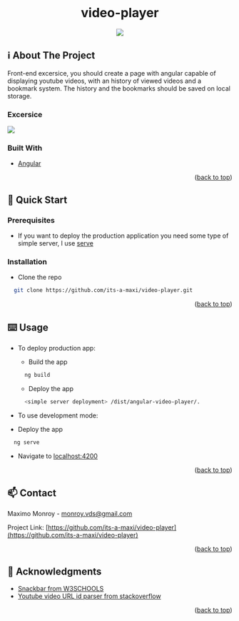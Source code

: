 <div id="top"></div>
<!--
*** Amazing README template from othneildrew
*** https://github.com/othneildrew/Best-README-Template
-->


<!-- PROJECT LOGO -->
<br />
<div align="center">
  <h1>video-player</h1>
  <img src="product.gif" />
</div>

<!-- ABOUT THE PROJECT -->
## ℹ️ About The Project

Front-end excersice, you should create a page with angular capable of displaying youtube videos, with an history of viewed videos and a bookmark system.
The history and the bookmarks should be saved on local storage.

### Excersice
<img src="https://cdn.discordapp.com/attachments/651878762329276418/903022377158471780/unknown.png" />

### Built With

* [Angular](https://angular.io/)

<p align="right">(<a href="#top">back to top</a>)</p>


<!-- GETTING STARTED -->
## 🏃 Quick Start

### Prerequisites

* If you want to deploy the production application you need some type of simple server, I use [serve](https://www.npmjs.com/package/serve)

### Installation

* Clone the repo
```sh
  git clone https://github.com/its-a-maxi/video-player.git
```
  
<p align="right">(<a href="#top">back to top</a>)</p>


<!-- USAGE EXAMPLES -->
## ⌨️ Usage

* To deploy production app:
  * Build the app
  ```sh
    ng build
  ```
  * Deploy the app
  ```sh
    <simple server deployment> /dist/angular-video-player/.
  ```
  
 * To use development mode:
  * Deploy the app
  ```sh
    ng serve
  ```
  * Navigate to [localhost:4200](http://localhost:4200/)

<p align="right">(<a href="#top">back to top</a>)</p>


<!-- CONTACT -->
## 📫 Contact

Maximo Monroy - monroy.vds@gmail.com

Project Link: [https://github.com/its-a-maxi/video-player](https://github.com/its-a-maxi/video-player)

<p align="right">(<a href="#top">back to top</a>)</p>



<!-- ACKNOWLEDGMENTS -->
## 🥇 Acknowledgments

* [Snackbar from W3SCHOOLS](https://www.w3schools.com/howto/howto_js_snackbar.asp)
* [Youtube video URL id parser from stackoverflow](https://stackoverflow.com/questions/21607808/convert-a-youtube-video-url-to-embed-code/21607897)

<p align="right">(<a href="#top">back to top</a>)</p>
